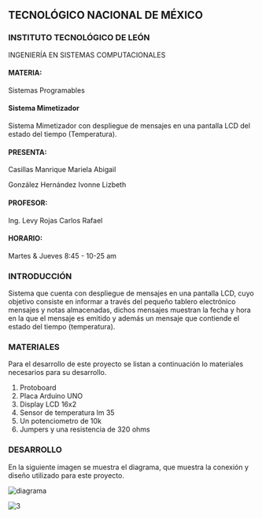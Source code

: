 ## TECNOLÓGICO NACIONAL DE MÉXICO
### INSTITUTO TECNOLÓGICO DE LEÓN
INGENIERÍA EN SISTEMAS COMPUTACIONALES
#### MATERIA:
Sistemas Programables
#### Sistema Mimetizador
Sistema Mimetizador con despliegue de mensajes en una pantalla LCD del estado del tiempo (Temperatura).
#### PRESENTA:
Casillas Manrique Mariela Abigail

González Hernández Ivonne Lizbeth
#### PROFESOR:
Ing. Levy Rojas Carlos Rafael
#### HORARIO:
Martes & Jueves 8:45 - 10-25 am

### INTRODUCCIÓN
Sistema que cuenta con despliegue de mensajes en una pantalla LCD, cuyo objetivo 
consiste en informar a través del pequeño tablero electrónico mensajes y notas
almacenadas, dichos mensajes muestran la fecha y hora en la que el mensaje es emitido
y además un mensaje que contiende el estado del tiempo (temperatura).

### MATERIALES
Para el desarrollo de este proyecto se listan a continuación lo materiales necesarios para su 
desarrollo.
1. Protoboard
2. Placa Arduino UNO 
3. Display LCD 16x2
4. Sensor de temperatura lm 35
5. Un potenciometro de 10k
6. Jumpers y una resistencia de 320 ohms

### DESARROLLO
En la siguiente imagen se muestra el diagrama, que muestra la 
conexión y diseño utilizado para este proyecto. 

![diagrama](https://user-images.githubusercontent.com/43210622/47485115-12665d00-d803-11e8-81da-befa4f226c33.png)


![3](https://user-images.githubusercontent.com/43210622/47485380-a506fc00-d803-11e8-9218-b7e2316e4da6.jpg)








